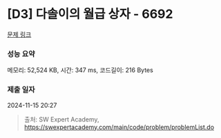 # [D3] 다솔이의 월급 상자 - 6692 

[문제 링크](https://swexpertacademy.com/main/code/problem/problemDetail.do?contestProbId=AWdXofhKFkADFAWn) 

### 성능 요약

메모리: 52,524 KB, 시간: 347 ms, 코드길이: 216 Bytes

### 제출 일자

2024-11-15 20:27



> 출처: SW Expert Academy, https://swexpertacademy.com/main/code/problem/problemList.do